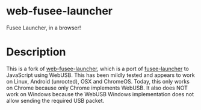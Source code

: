 # web-fusee-launcher
Fusee Launcher, in a browser!

# Description
This is a fork of [web-fusee-launcher](https://github.com/atlas44/web-fusee-launcher), which is a port of [fusee-launcher](https://github.com/reswitched/fusee-launcher) to JavaScript using WebUSB. This has been mildly tested and appears to work on Linux, Android (unrooted), OSX and ChromeOS. Today, this only works on Chrome because only Chrome implements WebUSB. It also does NOT work on Windows because the WebUSB Windows implementation does not allow sending the required USB packet.
